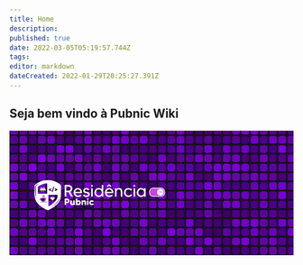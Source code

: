 ```yaml
---
title: Home
description: 
published: true
date: 2022-03-05T05:19:57.744Z
tags: 
editor: markdown
dateCreated: 2022-01-29T20:25:27.391Z
---
```


## Seja bem vindo à Pubnic Wiki

![capa_de_facebook_-_residencia_pubnic.png](/capa_de_facebook_-_residencia_pubnic.png)
